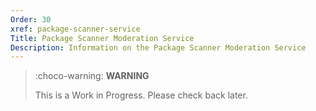 ```yaml
---
Order: 30
xref: package-scanner-service
Title: Package Scanner Moderation Service
Description: Information on the Package Scanner Moderation Service
---
```


> :choco-warning: **WARNING**
>
> This is a Work in Progress. Please check back later.